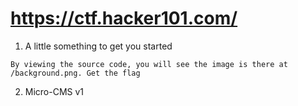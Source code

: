 # https://ctf.hacker101.com/
1) A little something to get you started
```
By viewing the source code, you will see the image is there at /background.png. Get the flag 
```
2) Micro-CMS v1
```
```
